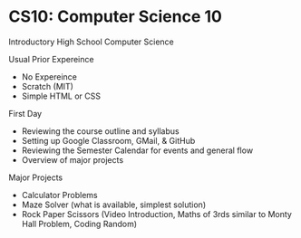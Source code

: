# CS10: Computer Science 10
Introductory High School Computer Science

Usual Prior Expereince
- No Expereince
- Scratch (MIT)
- Simple HTML or CSS

First Day
- Reviewing the course outline and syllabus
- Setting up Google Classroom, GMail, & GitHub
- Reviewing the Semester Calendar for events and general flow
- Overview of major projects

Major Projects
- Calculator Problems
- Maze Solver (what is available, simplest solution)
- Rock Paper Scissors (Video Introduction, Maths of 3rds similar to Monty Hall Problem, Coding Random)
